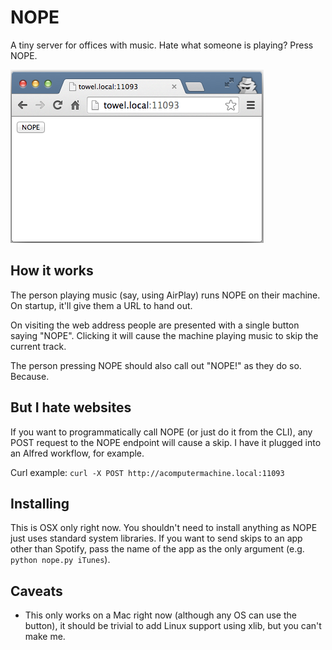 NOPE
====
A tiny server for offices with music. Hate what someone is playing? Press NOPE.

![NOPE](nope.png)

How it works
------------
The person playing music (say, using AirPlay) runs NOPE on their machine. On startup, it'll give them a URL to hand out.

On visiting the web address people are presented with a single button saying "NOPE". Clicking it will cause the machine playing music to skip the current track.

The person pressing NOPE should also call out "NOPE!" as they do so. Because.

But I hate websites
-------------------
If you want to programmatically call NOPE (or just do it from the CLI), any POST request to the NOPE endpoint will cause a skip. I have it plugged into an Alfred workflow, for example.

Curl example:
````curl -X POST http://acomputermachine.local:11093````

Installing
----------
This is OSX only right now. You shouldn't need to install anything as NOPE just uses standard system libraries. If you want to send skips to an app other than Spotify, pass the name of the app as the only argument (e.g. ````python nope.py iTunes````).

Caveats
-------
* This only works on a Mac right now (although any OS can use the button), it should be trivial to add Linux support using xlib, but you can't make me.
